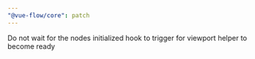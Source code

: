 ```yaml
---
"@vue-flow/core": patch
---
```


Do not wait for the nodes initialized hook to trigger for viewport helper to become ready
